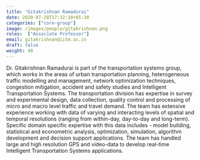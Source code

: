 ```yaml
---
title: "Gitakrishnan Ramadurai"
date: 2020-07-28T17:32:10+05:30
categories: ["core-group"]
image: /images/people/gitakrishnan.png
roles:  ["Associate Professor"]
email: gitakrishnan@iitm.ac.in
draft: false
weight: 40
---
```



Dr. Gitakrishnan Ramadurai is part of the transportation systems group, which works in the areas of urban transportation planning, heterogeneous traffic modelling and management, network optimization techniques, congestion mitigation, accident and safety studies and Intelligent Transportation Systems. The transportation division has expertise in survey and experimental design, data collection, quality control and processing of micro and macro level traffic and travel demand. The team has extensive experience working with data of varying and interacting levels of spatial and temporal resolutions (ranging from within-day, day-to-day and long-term). Specific domain specific expertise with this data includes - model building, statistical and econometric analysis, optimization, simulation, algorithm development and decision support applications. The team has handled large and high resolution GPS and video-data to develop real-time Intelligent Transportation Systems applications.